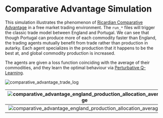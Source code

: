 # Comparative Advantage Simulation

This simulation illustrates the phenomenon of [Ricardian Comparative Advantage](https://en.wikipedia.org/wiki/Comparative_advantage) in a free market trading environment. The `run_*` files will trigger the classic trade model between England and Portugal. We can see that though Portugal can produce more of each commodity faster than England, the trading agents mutually benefit from trade rather than production in autarky. Each agent specializes in the production that it happens to be the best at, and global commodity production is increased.

The agents are given a loss function coinciding with the average of their commodities, and they learn the optimal behaviour via [Perturbative Q-Learning](https://severtopan.github.io/AdjSim/adjsim.html?highlight=perturbative#adjsim.decision.PerturbativeQLearningDecision).

 ![comparative_advantage_trade_log](https://raw.githubusercontent.com/SeverTopan/AdjSim/master/gallery/images/comparative_advantage_trade_log.png)

 | ![comparative_advantage_england_production_allocation_average](https://raw.githubusercontent.com/SeverTopan/AdjSim/master/gallery/images/comparative_advantage_england_production_allocation_average.png)| ![comparative_advantage_england_production_allocation_raw](https://raw.githubusercontent.com/SeverTopan/AdjSim/master/gallery/images/comparative_advantage_england_production_allocation_raw.png) |
|:-------------:|:-------------:|
| ![comparative_advantage_england_production_allocation_average](https://raw.githubusercontent.com/SeverTopan/AdjSim/master/gallery/images/comparative_advantage_england_production_allocation_average.png) | ![comparative_advantage_england_production_allocation_raw](https://raw.githubusercontent.com/SeverTopan/AdjSim/master/gallery/images/comparative_advantage_england_production_allocation_raw.png) |